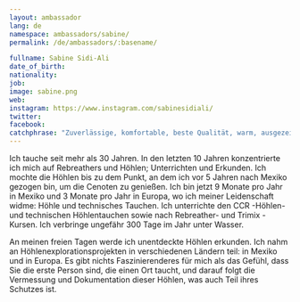 ```yaml
---
layout: ambassador
lang: de
namespace: ambassadors/sabine/
permalink: /de/ambassadors/:basename/

fullname: Sabine Sidi-Ali
date_of_birth: 
nationality:
job: 
image: sabine.png
web: 
instagram: https://www.instagram.com/sabinesidiali/
twitter:
facebook: 
catchphrase: "Zuverlässige, komfortable, beste Qualität, warm, ausgezeichneter Service. Einfach das Beste, was Sie auf dem Markt finden können."
---
```

Ich tauche seit mehr als 30 Jahren. In den letzten 10 Jahren konzentrierte ich mich auf Rebreathers und Höhlen; Unterrichten und Erkunden.
Ich mochte die Höhlen bis zu dem Punkt, an dem ich vor 5 Jahren nach Mexiko gezogen bin, um die Cenoten zu genießen. Ich bin jetzt 9 Monate pro Jahr in Mexiko und 3 Monate pro Jahr in Europa, wo ich meiner Leidenschaft widme: Höhle und technisches Tauchen.
Ich unterrichte den CCR -Höhlen- und technischen Höhlentauchen sowie nach Rebreather- und Trimix -Kursen. Ich verbringe ungefähr 300 Tage im Jahr unter Wasser.

An meinen freien Tagen werde ich unentdeckte Höhlen erkunden. Ich nahm an Höhlenexplorationsprojekten in verschiedenen Ländern teil: in Mexiko und in Europa.
Es gibt nichts Faszinierenderes für mich als das Gefühl, dass Sie die erste Person sind, die einen Ort taucht, und darauf folgt die Vermessung und Dokumentation dieser Höhlen, was auch Teil ihres Schutzes ist.